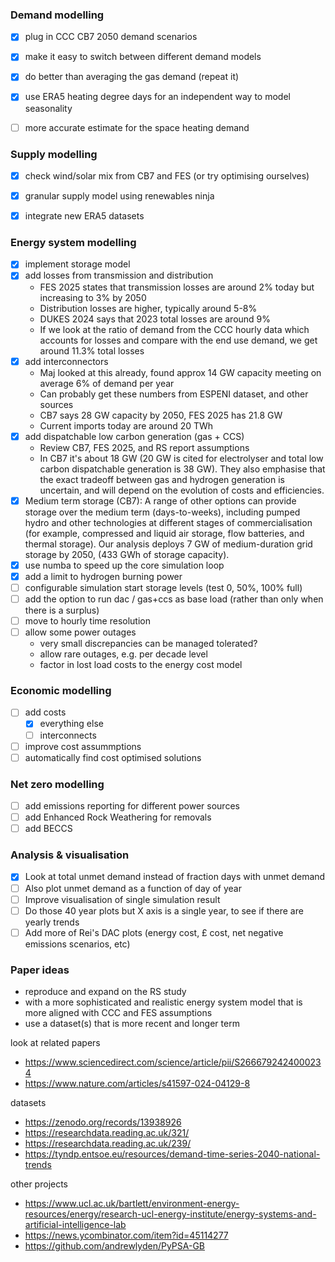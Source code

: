 ### Demand modelling

- [x] plug in CCC CB7 2050 demand scenarios
- [x] make it easy to switch between different demand models
- [x] do better than averaging the gas demand (repeat it)
- [x] use ERA5 heating degree days for an independent way to model seasonality
- [ ] more accurate estimate for the space heating demand


### Supply modelling

- [x] check wind/solar mix from CB7 and FES (or try optimising ourselves)
- [x] granular supply model using renewables ninja
- [x] integrate new ERA5 datasets


### Energy system modelling

- [x] implement storage model
- [x] add losses from transmission and distribution
    - FES 2025 states that transmission losses are around 2% today but increasing to 3% by 2050
    - Distribution losses are higher, typically around 5-8%
    - DUKES 2024 says that 2023 total losses are around 9%
    - If we look at the ratio of demand from the CCC hourly data which accounts for losses and compare with the end use demand, we get around 11.3% total losses
- [x] add interconnectors
    - Maj looked at this already, found approx 14 GW capacity meeting on average 6% of demand per year
    - Can probably get these numbers from ESPENI dataset, and other sources
    - CB7 says 28 GW capacity by 2050, FES 2025 has 21.8 GW
    - Current imports today are around 20 TWh
- [x] add dispatchable low carbon generation (gas + CCS)
    - Review CB7, FES 2025, and RS report assumptions
    - In CB7 it's about 18 GW (20 GW is cited for electrolyser and total low carbon dispatchable generation is 38 GW). They also emphasise that the exact tradeoff between gas and hydrogen generation is uncertain, and will depend on the evolution of costs and efficiencies.
- [x] Medium term storage (CB7): A range of other options can provide storage over the medium term (days-to-weeks), including pumped hydro and other technologies at different stages of commercialisation (for example, compressed and liquid air storage, flow batteries, and thermal storage). Our analysis deploys 7 GW of medium-duration grid storage by 2050, (433 GWh of storage capacity).
- [x] use numba to speed up the core simulation loop
- [x] add a limit to hydrogen burning power
- [ ] configurable simulation start storage levels (test 0, 50%, 100% full)
- [ ] add the option to run dac / gas+ccs as base load (rather than only when there is a surplus)
- [ ] move to hourly time resolution
- [ ] allow some power outages
    - very small discrepancies can be managed tolerated?
    - allow rare outages, e.g. per decade level
    - factor in lost load costs to the energy cost model

### Economic modelling

- [ ] add costs
    - [x] everything else
    - [ ] interconnects
- [ ] improve cost assummptions
- [ ] automatically find cost optimised solutions

### Net zero modelling

- [ ] add emissions reporting for different power sources
- [ ] add Enhanced Rock Weathering for removals
- [ ] add BECCS

### Analysis & visualisation

- [x] Look at total unmet demand instead of fraction days with unmet demand
- [ ] Also plot unmet demand as a function of day of year
- [ ] Improve visualisation of single simulation result
- [ ] Do those 40 year plots but X axis is a single year, to see if there are yearly trends 
- [ ] Add more of Rei's DAC plots (energy cost, £ cost, net negative emissions scenarios, etc)

### Paper ideas

- reproduce and expand on the RS study
- with a more sophisticated and realistic energy system model that is more aligned with CCC and FES assumptions
- use a dataset(s) that is more recent and longer term 

look at related papers
- https://www.sciencedirect.com/science/article/pii/S2666792424000234
- https://www.nature.com/articles/s41597-024-04129-8

datasets
- https://zenodo.org/records/13938926
- https://researchdata.reading.ac.uk/321/
- https://researchdata.reading.ac.uk/239/
- https://tyndp.entsoe.eu/resources/demand-time-series-2040-national-trends

other projects
- https://www.ucl.ac.uk/bartlett/environment-energy-resources/energy/research-ucl-energy-institute/energy-systems-and-artificial-intelligence-lab
- https://news.ycombinator.com/item?id=45114277
- https://github.com/andrewlyden/PyPSA-GB
